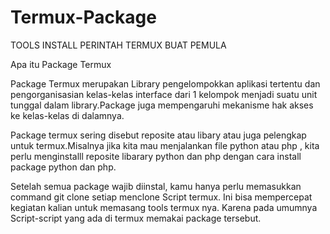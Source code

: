 # Termux-Package
TOOLS INSTALL PERINTAH TERMUX BUAT PEMULA

Apa itu Package Termux

Package Termux merupakan Library pengelompokkan aplikasi tertentu dan pengorganisasian kelas-kelas interface dari 1 kelompok menjadi suatu unit tunggal dalam library.Package juga mempengaruhi mekanisme hak akses ke kelas-kelas di dalamnya.

Package termux sering disebut reposite atau libary atau juga pelengkap untuk termux.Misalnya jika kita mau menjalankan file python atau php , kita perlu menginstalll reposite libarary python dan php dengan cara install package  python dan php.

Setelah semua package wajib diinstal, kamu hanya perlu memasukkan command git clone setiap menclone Script termux. Ini bisa mempercepat kegiatan kalian untuk memasang tools termux nya. Karena pada umumnya Script-script yang ada di termux memakai package tersebut.
